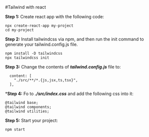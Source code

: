 #Tailwind with react

**Step 1:** Create react app with the following code:
```
npx create-react-app my-project
cd my-project
```

**Step 2:** Install tailwindcss via npm, and then run the init command to generate your tailwind.config.js file.
```
npm install -D tailwindcss
npx tailwindcss init
```
**Step 3:** Change the contents of ***tailwind.config.js*** file to:
```
  content: [
    "./src/**/*.{js,jsx,ts,tsx}",
  ],
```
***Step 4:** Fo to ***./src/index.css*** and add the following css into it:
```
@tailwind base;
@tailwind components;
@tailwind utilities;
```

**Step 5:** Start your project:
```
npm start
```
